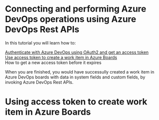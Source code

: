 # Connecting and performing Azure DevOps operations using Azure DevOps Rest APIs

In this tutorial you will learn how to:  

  [Authenticate with Azure DevOps using OAuth2 and get an access token][1]  
  [Use access token to create a work item in Azure Boards](#u1)  
  How to get a new access token before it expires  
  
When you are finished, you would have successully created a work item in Azure DevOps boards with data in system fields and custom fields, by invoking Azure DevOps Rest APIs. 


 
# <a name="u1"> Using access token to create work item in Azure Boards
  

  
[1]: https://github.com/aj3705/AzureDevOps/blob/master/restapis/ado-authentication.md
